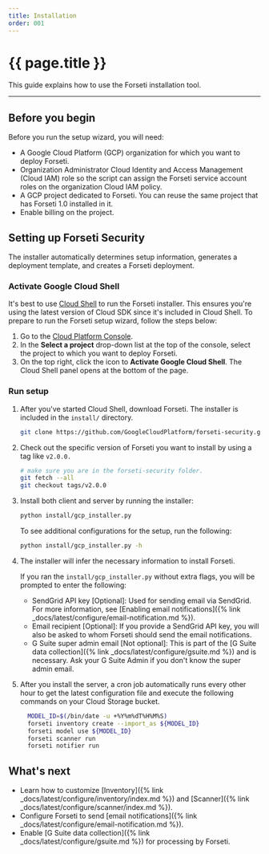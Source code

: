 ```yaml
---
title: Installation
order: 001
---
```


# {{ page.title }}

This guide explains how to use the Forseti installation tool.

---

## Before you begin

Before you run the setup wizard, you will need:

  - A Google Cloud Platform (GCP) organization for which you want to deploy 
    Forseti.
  - Organization Administrator Cloud Identity and Access Management (Cloud IAM)
    role so the script can assign the Forseti service account roles on the
		organization Cloud IAM policy.
  - A GCP project dedicated to Forseti. You can reuse the same project that has
    Forseti 1.0 installed in it.
  - Enable billing on the project.


## Setting up Forseti Security

The installer automatically determines setup information, generates a deployment
template, and creates a Forseti deployment.

### Activate Google Cloud Shell

It's best to use
[Cloud Shell](https://cloud.google.com/shell/docs/quickstart) to run the Forseti
installer. This ensures you're using the latest version of Cloud SDK since it's
included in Cloud Shell. To prepare to run the Forseti setup wizard, follow the
steps below:

  1. Go to the [Cloud Platform Console](https://console.cloud.google.com/).
  1. In the **Select a project** drop-down list at the top of the console,
     select the project to which you want to deploy Forseti.
  1. On the top right, click the icon to **Activate Google Cloud Shell**. The
     Cloud Shell panel opens at the bottom of the page.

### Run setup

  1. After you've started Cloud Shell, download Forseti. The installer is 
  included in the `install/` directory.

      ```bash
      git clone https://github.com/GoogleCloudPlatform/forseti-security.git
      ```

  1. Check out the specific version of Forseti you want to install by using a tag like `v2.0.0.`

      ```bash
      # make sure you are in the forseti-security folder.
      git fetch --all
      git checkout tags/v2.0.0
      ```

  1. Install both client and server by running the installer:
     
     ```bash 
     python install/gcp_installer.py
     ```

     To see additional configurations for the setup, run the following:

     ```bash
     python install/gcp_installer.py -h
     ```

  1. The installer will infer the necessary information to install Forseti.

     If you ran the `install/gcp_installer.py` without extra flags, you will be
     prompted to enter the following:

     * SendGrid API key \[Optional\]: Used for sending email via SendGrid. For
       more information, see
       [Enabling email notifications]({% link _docs/latest/configure/email-notification.md %}).
     * Email recipient \[Optional\]: If you provide a SendGrid API key, you will
       also be asked to whom Forseti should send the email notifications.
     * G Suite super admin email \[Not optional\]: This is part of the
       [G Suite data collection]({% link _docs/latest/configure/gsuite.md %})
       and is necessary. Ask your G Suite Admin if you don't know the super
       admin email.

  1. After you install the server, a cron job automatically runs every other hour
     to get the latest configuration file and execute the following commands on
     your Cloud Storage bucket.
     ```bash
       MODEL_ID=$(/bin/date -u +%Y%m%dT%H%M%S)
       forseti inventory create --import_as ${MODEL_ID}
       forseti model use ${MODEL_ID}
       forseti scanner run
       forseti notifier run
     ```

## What's next

  - Learn how to customize
    [Inventory]({% link _docs/latest/configure/inventory/index.md %}) and 
    [Scanner]({% link _docs/latest/configure/scanner/index.md %}).
  - Configure Forseti to send
    [email notifications]({% link _docs/latest/configure/email-notification.md %}).
  - Enable
    [G Suite data collection]({% link _docs/latest/configure/gsuite.md %})
    for processing by Forseti.
